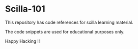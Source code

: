# Scilla-101

This repository has code references for scilla learning material.

The code snippets are used for educational purposes only. 

Happy Hacking !! 